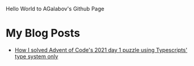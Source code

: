 Hello World to AGalabov's Github Page

# My Blog Posts

- [How I solved Advent of Code's 2021 day 1 puzzle using Typescripts' type system only](./advent-of-code-day-1-using-types)
